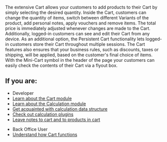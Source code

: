 The extensive Cart allows your customers to add products to their Cart by simply selecting the desired quantity. Inside the Cart, customers can change the quantity of items, switch between different Variants of the product, add personal notes, apply vouchers and remove items. The total price is immediately adjusted whenever changes are made to the Cart. Additionally, logged-in customers can see and edit their Cart from any device. As an additional option, the Persistent Cart functionality lets logged-in customers store their Cart throughout multiple sessions. The Cart features also ensures that your business rules, such as discounts, taxes or shipping, will be applied, based on the customer's final choice of items. With the Mini-Cart symbol in the header of the page your customers can easily check the contents of their Cart via a flyout box.

## If you are:

<div class="mr-container">
    <div class="mr-list-container">
        <!-- col1 -->
        <div class="mr-col">
            <ul class="mr-list mr-list-green">
                <li class="mr-title">Developer</li>
                <li><a href="https://documentation.spryker.com/v1/docs/cart-functionality" class="mr-link">Learn about the Cart module</a></li>
                <li><a href="https://documentation.spryker.com/v1/docs/calculation" class="mr-link">Learn about the Calculation module</a></li>
                <li><a href="https://documentation.spryker.com/v1/docs/calculation-data-structure" class="mr-link">Get acquainted with calculation data structure</a></li>
                <li><a href="https://documentation.spryker.com/v1/docs/calculator-plugins" class="mr-link">Check out calculation plugins</a></li>
                <li><a href="https://documentation.spryker.com/v1/docs/cart-notes" class="mr-link">Leave notes to cart and to products in cart</a></li>
            </ul>
        </div>
        <!-- col2 -->
        <div class="mr-col">
            <ul class="mr-list mr-list-blue">
                <li class="mr-title"> Back Office User</li>
                <li><a href="https://documentation.spryker.com/v1/docs/cart-functionality" class="mr-link">Understand how Cart functions</a></li>
            </ul>
        </div>
    </div>
</div>